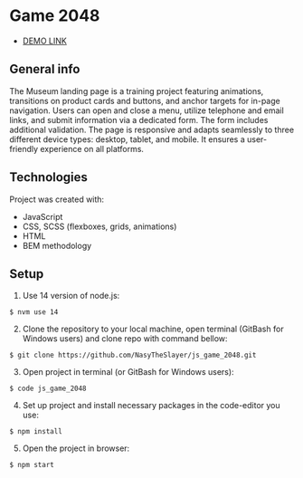 # Game 2048

- [DEMO LINK](https://nasytheslayer.github.io/Museum-landing/)

## General info
The Museum landing page is a training project featuring animations, transitions on product cards and buttons, and anchor targets for in-page navigation. Users can open and close a menu, utilize telephone and email links, and submit information via a dedicated form. The form includes additional validation. The page is responsive and adapts seamlessly to three different device types: desktop, tablet, and mobile. It ensures a user-friendly experience on all platforms.

## Technologies
Project was created with:
* JavaScript
* CSS, SCSS (flexboxes, grids, animations)
* HTML
* BEM methodology

## Setup
1. Use 14 version of node.js:
```
$ nvm use 14
```

2. Clone the repository to your local machine, open terminal (GitBash for Windows users) and clone repo with command bellow:
```
$ git clone https://github.com/NasyTheSlayer/js_game_2048.git
```

3. Open project in terminal (or GitBash for Windows users):
```
$ code js_game_2048
```

4. Set up project and install necessary packages in the code-editor you use:
```
$ npm install
```

5. Open the project in browser:
```
$ npm start
```
